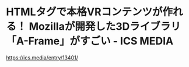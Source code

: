 # HTMLタグで本格VRコンテンツが作れる！ Mozillaが開発した3Dライブラリ「A-Frame」がすごい - ICS MEDIA
https://ics.media/entry/13401/
